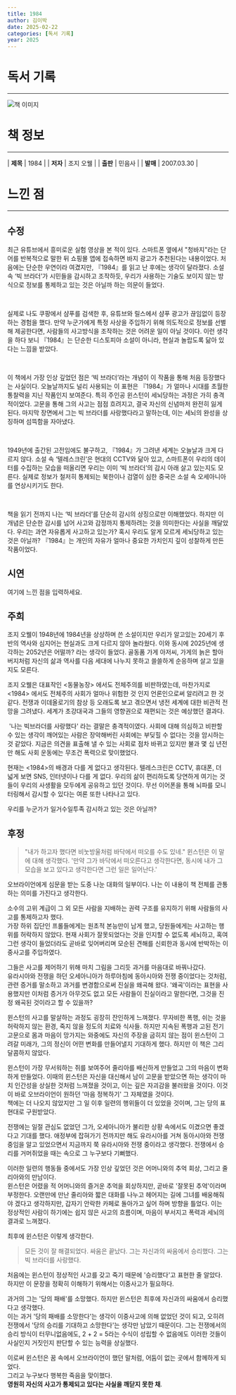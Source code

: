 ```yaml
---
title: 1984
author: 김이박
date: 2025-02-22
categories: [독서 기록]
year: 2025
---
```


# **독서 기록**
---
![책 이미지](../assets/img/cover/book-006.jpg)

# **책 정보**
---

| **제목** | 1984  |
| **저자** | 조지 오웰    |
| **출판** | 민음사   |
| **발매** | 2007.03.30   |

# **느낀 점**
---
## **수정**
최근 유튜브에서 흥미로운 실험 영상을 본 적이 있다. 스마트폰 옆에서 "청바지"라는 단어를 반복적으로 말한 뒤 쇼핑몰 앱에 접속하면 바지 광고가 추천된다는 내용이었다. 처음에는 단순한 우연이라 여겼지만, 『1984』를 읽고 난 후에는 생각이 달라졌다. 소설 속 ‘빅 브라더’가 시민들을 감시하고 조작하듯, 우리가 사용하는 기술도 보이지 않는 방식으로 정보를 통제하고 있는 것은 아닐까 하는 의문이 들었다.

​

실제로 나도 쿠팡에서 샴푸를 검색한 후, 유튜브와 릴스에서 샴푸 광고가 끊임없이 등장하는 경험을 했다. 만약 누군가에게 특정 사상을 주입하기 위해 의도적으로 정보를 선별해 제공한다면, 사람들의 사고방식을 조작하는 것은 어려운 일이 아닐 것이다. 이런 생각을 하다 보니 『1984』는 단순한 디스토피아 소설이 아니라, 현실과 놀랍도록 닮아 있다는 느낌을 받았다.

​

이 책에서 가장 인상 깊었던 점은 ‘빅 브라더’라는 개념이 이 작품을 통해 처음 등장했다는 사실이다. 오늘날까지도 널리 사용되는 이 표현은 『1984』가 얼마나 시대를 초월한 통찰력을 지닌 작품인지 보여준다. 특히 주인공 윈스턴이 세뇌당하는 과정은 가히 충격적이었다. 고문을 통해 그의 사고는 점점 흐려지고, 결국 자신의 신념마저 완전히 잃게 된다. 마지막 장면에서 그는 빅 브라더를 사랑했다라고 말하는데, 이는 세뇌의 완성을 상징하며 섬뜩함을 자아냈다.

​

1949년에 출간된 고전임에도 불구하고, 『1984』가 그려낸 세계는 오늘날과 크게 다르지 않다. 소설 속 ‘텔레스크린’은 현대의 CCTV와 닮아 있고, 스마트폰이 우리의 데이터를 수집하는 모습을 떠올리면 우리는 이미 ‘빅 브라더’의 감시 아래 살고 있는지도 모른다. 실제로 정보가 철저히 통제되는 북한이나 검열이 심한 중국은 소설 속 오세아니아를 연상시키기도 한다.

​

책을 읽기 전까지 나는 ‘빅 브라더’를 단순히 감시의 상징으로만 이해했었다. 하지만 이 개념은 단순한 감시를 넘어 사고와 감정까지 통제하려는 것을 의미한다는 사실을 깨달았다. 우리는 과연 자유롭게 사고하고 있는가? 혹시 우리도 알게 모르게 세뇌당하고 있는 것은 아닐까? 『1984』는 개인의 자유가 얼마나 중요한 가치인지 깊이 성찰하게 만든 작품이었다.

## **시연**  
여기에 느낀 점을 입력하세요.

## **주희**  
조지 오웰이 1948년에 1984년을 상상하며 쓴 소설이지만 우리가 알고있는 20세기 후반의 역사와 심지어는 현실과도 크게 다르지 않아 놀라웠다.
이와 동시에 2025년에 생각하는 2052년은 어떨까? 라는 생각이 들었다. 골동품 가게 아저씨, 가게의 늙은 할아버지처럼 자신의 삶과 역사를 다음 세대에 나누지 못하고 쓸쓸하게 순응하며 살고 있을 지도 모른다.


조지 오웰은 대표작인 <동물농장> 에서도 전체주의를 비판하였는데, 마찬가지로 <1984> 에서도 전체주의 사회가 얼마나 위험한 것 인지 언론인으로써 알리려고 한 것 같다.
전쟁과 이데올로기의 참상 등 오래도록 보고 겪으면서 냉전 세계에 대한 비관적 전망을 그려냈다.
세계가 초강대국과 그들의 영향권으로 재편되는 것은 예상했던 결과다.

​
'나는 빅브라더를 사랑했다' 라는 결말은 충격적이였다. 사회에 대해 의심하고 비판할 수 있는 생각이 깨어있는 사람은 장악해버린 사회에는 부딪힐 수 없다는 것을 암시하는 것 같았다.
지금은 의견을 표출해 낼 수 있는 사회로 점차 바뀌고 있지만 불과 몇 십 년전만 해도 사회 운동에는 무조건 폭력으로 맞이했었다.


현재는 <1984>의 배경과 다를 게 없다고 생각된다.
텔레스크린은 CCTV, 휴대폰, 더 넓게 보면 SNS, 인터넷이나 다를 게 없다.
우리의 삶이 편리하도록 당연하게 여기는 것들이 우리의 사생활을 모두에게 공유하고 있던 것이다.
무선 이어폰을 통해 뇌파를 모니터링해서 감시할 수 있다는 여론 또한 나타나고 있다.


우리를 누군가가 일거수일투족 감시하고 있는 것은 아닐까?

## **후정**  
> "내가 하고자 했다면 비눗방울처럼 바닥에서 떠오를 수도 있네." 윈스턴은 이 말에 대해 생각했다. '만약 그가 바닥에서 떠오른다고 생각한다면, 동시에 내가 그 모습을 보고 있다고 생각한다면 그런 일은 일어난다.'

오브라이언에게 심문을 받는 도중 나눈 대화의 일부이다. 나는 이 내용이 책 전체를 관통하는 의미를 가진다고 생각한다.

소수의 고위 계급이 그 외 모든 사람을 지배하는 권력 구조를 유지하기 위해 사람들의 사고를 통제하고자 했다.  
가장 하위 집단인 프롤들에게는 원초적 본능만이 남게 했고, 당원들에게는 사고하는 행위를 허락하지 않았다. 현재 사회가 잘못되었다는 것을 인지할 수 없도록 세뇌하고, 혹여 그런 생각이 들었더라도 곧바로 잊어버리며 모순된 견해를 신뢰한과 동시에 반박하는 이중사고를 주입하였다.

그들은 사고를 제어하기 위해 마치 그림을 그리듯 과거를 마음대로 바꿔나갔다.  
유라시아와 전쟁을 하던 오세아니아가 하루아침에 동아시아와 전쟁 중이었다는 것처럼, 관련 증거를 말소하고 과거를 변경함으로써 진실을 왜곡해 왔다. '왜곡'이라는 표현을 사용했지만 이처럼 증거가 아무것도 없고 모든 사람들이 진실이라고 말한다면, 그것을 진정 왜곡된 것이라고 할 수 있을까?


윈스턴의 사고를 말살하는 과정도 굉장히 잔인하게 느껴졌다. 무자비한 폭행, 쉬는 것을 허락하지 않는 환경, 죽지 않을 정도의 치료와 식사들. 하지만 지속된 폭행과 고된 전기 고문으로 몸과 마음이 망가지는 와중에도 자신의 주장을 굽히지 않는 점이 윈스턴이 그려갈 미래가, 그의 정신이 어떤 변화를 만들어낼지 기대하게 했다. 하지만 이 책은 그리 달콤하지 않았다.

윈스턴이 가장 무서워하는 쥐를 보여주어 줄리아를 배신하게 만들었고 그의 마음이 변화하게 만들었다. 이때의 윈스턴은 자신을 대신해서 남이 고문을 받았으면 하는 생각이 마치 인간성을 상실한 것처럼 느껴졌을 것이고, 이는 깊은 자괴감을 불러왔을 것이다. 이것이 바로 오브라이언이 원하던 '마음 정복하기' 그 자체였을 것이다.  
책에는 더 나오지 않았지만 그 일 이후 일련의 행위들이 더 있었을 것이며, 그는 당의 표현대로 구원받았다.


전쟁에는 일절 관심도 없었던 그가, 오세아니아가 불리한 상황 속에서도 이겼으면 좋겠다고 기대를 했다. 애정부에 잡혀가기 전까지만 해도 유라시아를 거쳐 동아시아와 전쟁 중임을 알고 있었으면서 지금까지 쭉 유라시아와 전쟁 중이라고 생각했다. 전쟁에서 승리를 거머쥐었을 때는 속으로 그 누구보다 기뻐했다.

이러한 일련의 행동들 중에서도 가장 인상 깊었던 것은 어머니와의 추억 회상, 그리고 줄리아와의 만남이다.  
윈스턴은 어렸을 적 어머니와의 즐거운 추억을 회상하지만, 곧바로 '잘못된 추억'이라며 부정한다. 오랜만에 만난 줄리아와 짧은 대화를 나누고 헤어지는 길에 그녀를 배웅해줘야 겠다고 생각하지만, 갑자기 안락한 카페로 돌아가고 싶어 하며 방향을 틀었다.
이는 정상적인 사람이 하기에는 쉽지 않은 사고의 흐름이며, 마음이 부서지고 폭력과 세뇌의 결과로 느껴졌다.


최후에 윈스턴은 이렇게 생각한다.
> 모든 것이 잘 해결되었다. 싸움은 끝났다. 그는 자신과의 싸움에서 승리했다. 그는 빅 브라더를 사랑했다.

처음에는 윈스턴이 정상적인 사고를 갖고 죽기 때문에 '승리했다'고 표현한 줄 알았다.
하지만 이 문장을 정확히 이해하기 위해서는 이중사고가 필요하다.

과거의 그는 '당의 패배'를 소망했다. 하지만 윈스턴은 최후에 자신과의 싸움에서 승리했다고 생각했다.  
이는 과거 '당의 패배를 소망한다'는 생각이 이중사고에 의해 없었던 것이 되고, 오히려 전쟁에서 '당의 승리를 기대하고 소망한다'는 생각만 남았기 때문이다. 그는 전쟁에서의 승리 방식이 터무니없음에도, 2 + 2 = 5라는 수식이 성립할 수 없음에도 이러한 것들이 사실인지 거짓인지 판단할 수 있는 능력을 상실했다.

이로써 윈스턴은 꿈 속에서 오브라이언이 했던 말처럼, 어둠이 없는 곳에서 함께하게 되었다.  
그리고 누구보다 행복한 죽음을 맞이했다.  
**영원히 자신의 사고가 통제되고 있다는 사실을 깨닫지 못한 채**.
